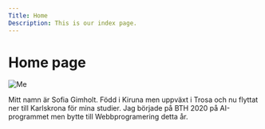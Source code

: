 ```yaml
---
Title: Home
Description: This is our index page.
---
```


Home page
==========================

![Me](image/sofia.jpg?q=80)

Mitt namn är Sofia Gimholt. Född i Kiruna men uppväxt i Trosa och nu flyttat ner till Karlskrona för mina studier. Jag började på BTH 2020 på AI-programmet men bytte till Webbprogramering detta år. 
